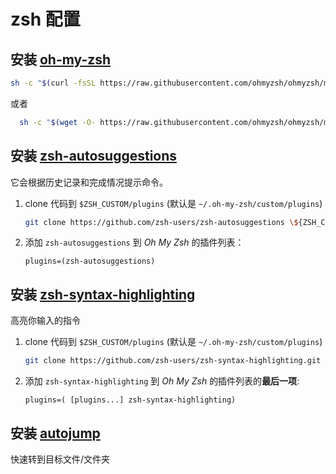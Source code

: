 # zsh 配置

## 安装 [oh-my-zsh](https://github.com/ohmyzsh/ohmyzsh)

```sh
sh -c "$(curl -fsSL https://raw.githubusercontent.com/ohmyzsh/ohmyzsh/master/tools/install.sh)"
```

或者

```sh
  sh -c "$(wget -O- https://raw.githubusercontent.com/ohmyzsh/ohmyzsh/master/tools/install.sh)"
```

## 安装 [zsh-autosuggestions](https://github.com/zsh-users/zsh-autosuggestions)

它会根据历史记录和完成情况提示命令。

1. clone 代码到 `$ZSH_CUSTOM/plugins` (默认是 `~/.oh-my-zsh/custom/plugins`)

   ```sh
   git clone https://github.com/zsh-users/zsh-autosuggestions \${ZSH_CUSTOM:-~/.oh-my-zsh/custom}/plugins/zsh-autosuggestions
   ```

2. 添加 `zsh-autosuggestions` 到 _Oh My Zsh_ 的插件列表：

   `plugins=(zsh-autosuggestions)`

## 安装 [zsh-syntax-highlighting](https://github.com/zsh-users/zsh-syntax-highlighting)

高亮你输入的指令

1. clone 代码到 `$ZSH_CUSTOM/plugins` (默认是 `~/.oh-my-zsh/custom/plugins`)

   ```sh
   git clone https://github.com/zsh-users/zsh-syntax-highlighting.git ${ZSH_CUSTOM:-~/.oh-my-zsh/custom}/plugins/zsh-syntax-highlighting
   ```

2. 添加 `zsh-syntax-highlighting` 到 _Oh My Zsh_ 的插件列表的**最后一项**:

   `plugins=( [plugins...] zsh-syntax-highlighting)`

## 安装 [autojump](autojump)

快速转到目标文件/文件夹
